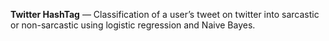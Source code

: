 **Twitter HashTag**  —  Classification of a user’s tweet on twitter into 
sarcastic or non-sarcastic using logistic regression and Naive 
Bayes. 
